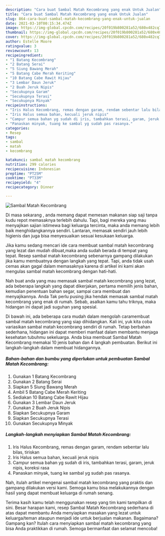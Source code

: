 ```yaml
---
description: "Cara buat Sambal Matah Kecombrang yang enak Untuk Jualan"
title: "Cara buat Sambal Matah Kecombrang yang enak Untuk Jualan"
slug: 864-cara-buat-sambal-matah-kecombrang-yang-enak-untuk-jualan
date: 2021-03-10T00:15:34.474Z
image: https://img-global.cpcdn.com/recipes/20f019b800281a52/680x482cq70/sambal-matah-kecombrang-foto-resep-utama.jpg
thumbnail: https://img-global.cpcdn.com/recipes/20f019b800281a52/680x482cq70/sambal-matah-kecombrang-foto-resep-utama.jpg
cover: https://img-global.cpcdn.com/recipes/20f019b800281a52/680x482cq70/sambal-matah-kecombrang-foto-resep-utama.jpg
author: Estelle Moore
ratingvalue: 3
reviewcount: 13
recipeingredient:
- "1 Batang Kecombrang"
- "2 Batang Serai"
- "5 Siung Bawang Merah"
- "5 Batang Cabe Merah Keriting"
- "10 Batang Cabe Rawit Hijau"
- "3 Lembar Daun Jeruk"
- "2 Buah Jeruk Nipis"
- "Secukupnya Garam"
- "Secukupnya Terasi"
- "Secukupnya Minyak"
recipeinstructions:
- "Iris Halus Kecombrang, remas dengan garam, rendam sebentar lalu bilas, tiriskan"
- "Iris Halus semua bahan, kecuali jeruk nipis"
- "Campur semua bahan yg sudah di iris, tambahkan terasi, garam, jeruk nipis, koreksi rasa"
- "Panaskan minyak, tuang ke sambal yg sudah pas rasanya."
categories:
- Resep
tags:
- sambal
- matah
- kecombrang

katakunci: sambal matah kecombrang 
nutrition: 299 calories
recipecuisine: Indonesian
preptime: "PT25M"
cooktime: "PT33M"
recipeyield: "4"
recipecategory: Dinner

---
```



![Sambal Matah Kecombrang](https://img-global.cpcdn.com/recipes/20f019b800281a52/680x482cq70/sambal-matah-kecombrang-foto-resep-utama.jpg)

Di masa  sekarang , anda memang dapat memesan makanan siap saji tanpa kudu repot memasaknya terlebih dahulu. Tapi, bagi mereka yang mau menyajikan sajian istimewa bagi keluarga tercinta, maka anda memang lebih baik menghidangkannya sendiri. Lantaran, memasak sendiri jauh lebih higienis dan juga bisa menyesuaikan sesuai kesukaan keluarga.

Jika kamu sedang mencari ide cara membuat sambal matah kecombrang yang lezat dan mudah dibuat,maka anda sudah berada di tempat yang tepat. Resep sambal matah kecombrang  sebenarnya gampang dilakukan jika kamu membuatnya dengan langkah yang tepat. Tapi, anda tidak usah cemas akan gagal dalam memasaknya 
karena di artikel ini kami akan mengulas sambal matah kecombrang dengan hati-hati.  



Nah buat anda yang mau memasak sambal matah kecombrang yang lezat, ada beberapa langkah yang dapat dikerjakan, pertama memilih jenis bahan, kemudian penentuan bahan segar, sampai cara membuat dan menyajikannya. Anda Tak perlu pusing jika hendak memasak sambal matah kecombrang yang enak di rumah. Sebab, asalkan kamu  tahu triknya, maka hidangan ini dapat jadi suguhan yang spesial.

Di bawah ini, ada beberapa cara mudah dalam mengolah caramembuat sambal matah kecombrang yang siap dihidangkan. Kali ini, yuk kita coba variasikan sambal matah kecombrang sendiri di rumah. Tetap berbahan sederhana, hidangan ini dapat memberi manfaat dalam membantu menjaga kesehatan tubuhmu sekeluarga. Anda bisa membuat Sambal Matah Kecombrang memakai 10 jenis bahan dan 4 langkah pembuatan. Berikut ini langkah-langkah dalam membuat hidangannya.

<!--inarticleads1-->

##### Bahan-bahan dan bumbu yang diperlukan untuk pembuatan Sambal Matah Kecombrang:

1. Gunakan 1 Batang Kecombrang
1. Gunakan 2 Batang Serai
1. Siapkan 5 Siung Bawang Merah
1. Ambil 5 Batang Cabe Merah Keriting
1. Sediakan 10 Batang Cabe Rawit Hijau
1. Gunakan 3 Lembar Daun Jeruk
1. Gunakan 2 Buah Jeruk Nipis
1. Siapkan Secukupnya Garam
1. Siapkan Secukupnya Terasi
1. Gunakan Secukupnya Minyak




<!--inarticleads2-->

##### Langkah-langkah menyiapkan Sambal Matah Kecombrang:

1. Iris Halus Kecombrang, remas dengan garam, rendam sebentar lalu bilas, tiriskan
1. Iris Halus semua bahan, kecuali jeruk nipis
1. Campur semua bahan yg sudah di iris, tambahkan terasi, garam, jeruk nipis, koreksi rasa
1. Panaskan minyak, tuang ke sambal yg sudah pas rasanya.




Nah, itulah artikel mengenai  sambal matah kecombrang  yang praktis dan gampang dilakukan versi kami. Semoga kamu bisa melakukannya dengan hasil yang dapat membuat keluarga di rumah senang. 

Terima kasih kamu telah menggunakan resep yang tim kami tampilkan di sini. Besar harapan kami, resep  Sambal Matah Kecombrang sederhana di atas dapat membantu Anda menyiapkan masakan yang lezat untuk keluarga/teman ataupun menjadi ide untuk berjualan makanan. Bagaimana? Gampang kan? Itulah cara menyiapkan sambal matah kecombrang yang bisa Anda praktikkan di rumah. Semoga bermanfaat dan selamat mencoba!

